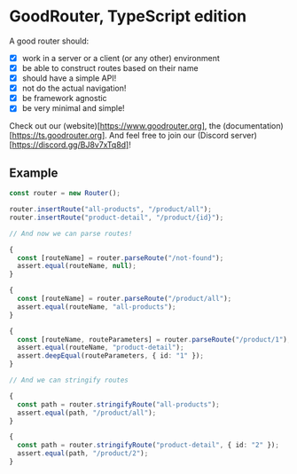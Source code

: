 # GoodRouter, TypeScript edition

A good router should:

- [x] work in a server or a client (or any other) environment
- [x] be able to construct routes based on their name
- [x] should have a simple API!
- [x] not do the actual navigation!
- [x] be framework agnostic
- [x] be very minimal and simple!

Check out our (website)[https://www.goodrouter.org], the (documentation) [https://ts.goodrouter.org]. And feel free to join our (Discord server)[https://discord.gg/BJ8v7xTq8d]!

## Example

```typescript
const router = new Router();

router.insertRoute("all-products", "/product/all");
router.insertRoute("product-detail", "/product/{id}");

// And now we can parse routes!

{
  const [routeName] = router.parseRoute("/not-found");
  assert.equal(routeName, null);
}

{
  const [routeName] = router.parseRoute("/product/all");
  assert.equal(routeName, "all-products");
}

{
  const [routeName, routeParameters] = router.parseRoute("/product/1");
  assert.equal(routeName, "product-detail");
  assert.deepEqual(routeParameters, { id: "1" });
}

// And we can stringify routes

{
  const path = router.stringifyRoute("all-products");
  assert.equal(path, "/product/all");
}

{
  const path = router.stringifyRoute("product-detail", { id: "2" });
  assert.equal(path, "/product/2");
}
```
